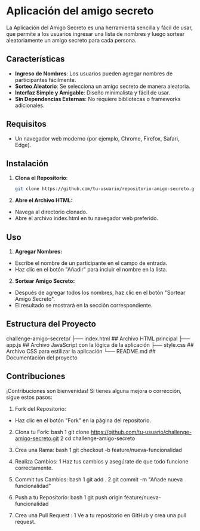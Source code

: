# Aplicación del amigo secreto

La Aplicación del Amigo Secreto es una herramienta sencilla y fácil de usar, que permite a los usuarios ingresar una lista de nombres y luego sortear aleatoriamente un amigo secreto para cada persona.

## Características

- **Ingreso de Nombres**: Los usuarios pueden agregar nombres de participantes fácilmente.
- **Sorteo Aleatorio**: Se selecciona un amigo secreto de manera aleatoria.
- **Interfaz Simple y Amigable**: Diseño minimalista y fácil de usar.
- **Sin Dependencias Externas**: No requiere bibliotecas o frameworks adicionales.

## Requisitos

- Un navegador web moderno (por ejemplo, Chrome, Firefox, Safari, Edge).

## Instalación

1. **Clona el Repositorio**:
   ```bash
   git clone https://github.com/tu-usuario/repositorio-amigo-secreto.git

2. **Abre el Archivo HTML:**
- Navega al directorio clonado.
- Abre el archivo index.html en tu navegador web preferido.

## Uso

1. **Agregar Nombres:**
- Escribe el nombre de un participante en el campo de entrada.
- Haz clic en el botón "Añadir" para incluir el nombre en la lista.

2. **Sortear Amigo Secreto:**
- Después de agregar todos los nombres, haz clic en el botón "Sortear Amigo Secreto".
- El resultado se mostrará en la sección correspondiente.

## Estructura del Proyecto
challenge-amigo-secreto/
├── index.html          ## Archivo HTML principal
├── app.js              ## Archivo JavaScript con la lógica de la aplicación
├── style.css           ## Archivo CSS para estilizar la aplicación
└── README.md           ## Documentación del proyecto

## Contribuciones
¡Contribuciones son bienvenidas! Si tienes alguna mejora o corrección, sigue estos pasos:

1. Fork del Repositorio:
- Haz clic en el botón "Fork" en la página del repositorio.
  
2. Clona tu Fork:
bash
 1 git clone https://github.com/tu-usuario/challenge-amigo-secreto.git
 2 cd challenge-amigo-secreto
   
3. Crea una Rama:
bash
 1 git checkout -b feature/nueva-funcionalidad
   
4. Realiza Cambios:
 1 Haz tus cambios y asegúrate de que todo funcione correctamente.
   
5. Commit tus Cambios:
bash
 1 git add .
 2 git commit -m "Añade nueva funcionalidad"

6. Push a tu Repositorio:
bash
 1 git push origin feature/nueva-funcionalidad
   
7. Crea una Pull Request :
 1 Ve a tu repositorio en GitHub y crea una pull request.
